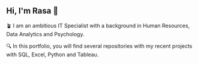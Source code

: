 ## Hi, I'm Rasa 👋

🪴 I am an ambitious IT Specialist with a background in Human Resources, Data Analytics and Psychology. 

🔍 In this portfolio, you will find several repositories with my recent projects with SQL, Excel, Python and Tableau. 




